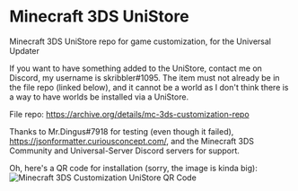 # Minecraft 3DS UniStore
Minecraft 3DS UniStore repo for game customization, for the Universal Updater

If you want to have something added to the UniStore, contact me on Discord, my username is skribbler#1095. The item must not already be in the file repo (linked below), and it cannot be a world as I don't think there is a way to have worlds be installed via a UniStore.

File repo: https://archive.org/details/mc-3ds-customization-repo

Thanks to Mr.Dingus#7918 for testing (even though it failed), https://jsonformatter.curiousconcept.com/, and the Minecraft 3DS Community and Universal-Server Discord servers for support.

Oh, here's a QR code for installation (sorry, the image is kinda big):
![Minecraft 3DS Customization UniStore QR Code](https://github.com/susbaconhairman/mc-3ds-unistore/blob/main/qr-code.png?raw=true)
